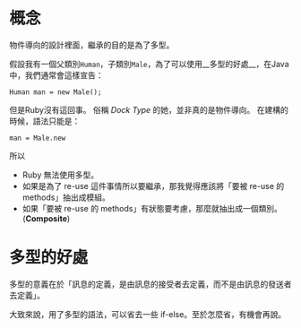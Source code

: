 # 概念
物件導向的設計裡面，繼承的目的是為了多型。

假設我有一個父類別`Human`，子類別`Male`，為了可以使用__多型的好處__，在Java中，我們通常會這樣宣告：

    Human man = new Male();

但是Ruby沒有這回事。
俗稱 _Dock Type_ 的她，並非真的是物件導向。
在建構的時候，語法只能是：

    man = Male.new

所以

* Ruby 無法使用多型。
* 如果是為了 re-use 這件事情所以要繼承，那我覺得應該將「要被 re-use 的 methods」抽出成模組。
* 如果「要被 re-use 的 methods」有狀態要考慮，那麼就抽出成一個類別。(__Composite__)



# 多型的好處
多型的意義在於「訊息的定義，是由訊息的接受者去定義，而不是由訊息的發送者去定義」。

大致來說，用了多型的語法，可以省去一些 if-else。至於怎麼省，有機會再說。